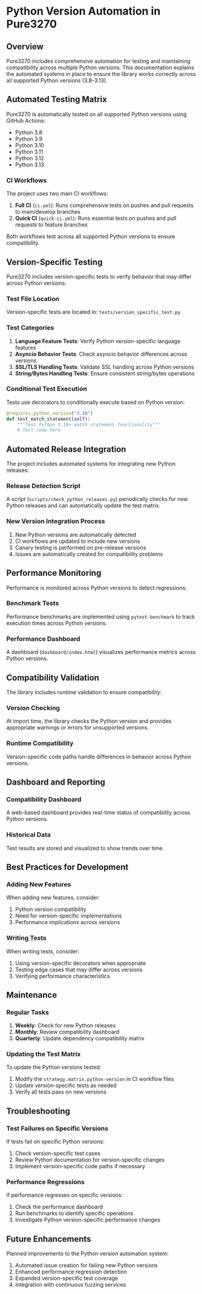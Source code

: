 # Python Version Automation in Pure3270

## Overview

Pure3270 includes comprehensive automation for testing and maintaining compatibility across multiple Python versions. This documentation explains the automated systems in place to ensure the library works correctly across all supported Python versions (3.8-3.13).

## Automated Testing Matrix

Pure3270 is automatically tested on all supported Python versions using GitHub Actions:

- Python 3.8
- Python 3.9
- Python 3.10
- Python 3.11
- Python 3.12
- Python 3.13

### CI Workflows

The project uses two main CI workflows:

1. **Full CI** (`ci.yml`): Runs comprehensive tests on pushes and pull requests to main/develop branches
2. **Quick CI** (`quick-ci.yml`): Runs essential tests on pushes and pull requests to feature branches

Both workflows test across all supported Python versions to ensure compatibility.

## Version-Specific Testing

Pure3270 includes version-specific tests to verify behavior that may differ across Python versions:

### Test File Location

Version-specific tests are located in: `tests/version_specific_test.py`

### Test Categories

1. **Language Feature Tests**: Verify Python version-specific language features
2. **Asyncio Behavior Tests**: Check asyncio behavior differences across versions
3. **SSL/TLS Handling Tests**: Validate SSL handling across Python versions
4. **String/Bytes Handling Tests**: Ensure consistent string/bytes operations

### Conditional Test Execution

Tests use decorators to conditionally execute based on Python version:

```python
@requires_python_version("3.10")
def test_match_statement(self):
    """Test Python 3.10+ match statement functionality"""
    # Test code here
```

## Automated Release Integration

The project includes automated systems for integrating new Python releases:

### Release Detection Script

A script (`scripts/check_python_releases.py`) periodically checks for new Python releases and can automatically update the test matrix.

### New Version Integration Process

1. New Python versions are automatically detected
2. CI workflows are updated to include new versions
3. Canary testing is performed on pre-release versions
4. Issues are automatically created for compatibility problems

## Performance Monitoring

Performance is monitored across Python versions to detect regressions:

### Benchmark Tests

Performance benchmarks are implemented using `pytest-benchmark` to track execution times across Python versions.

### Performance Dashboard

A dashboard (`dashboard/index.html`) visualizes performance metrics across Python versions.

## Compatibility Validation

The library includes runtime validation to ensure compatibility:

### Version Checking

At import time, the library checks the Python version and provides appropriate warnings or errors for unsupported versions.

### Runtime Compatibility

Version-specific code paths handle differences in behavior across Python versions.

## Dashboard and Reporting

### Compatibility Dashboard

A web-based dashboard provides real-time status of compatibility across Python versions.

### Historical Data

Test results are stored and visualized to show trends over time.

## Best Practices for Development

### Adding New Features

When adding new features, consider:

1. Python version compatibility
2. Need for version-specific implementations
3. Performance implications across versions

### Writing Tests

When writing tests, consider:

1. Using version-specific decorators when appropriate
2. Testing edge cases that may differ across versions
3. Verifying performance characteristics

## Maintenance

### Regular Tasks

1. **Weekly**: Check for new Python releases
2. **Monthly**: Review compatibility dashboard
3. **Quarterly**: Update dependency compatibility matrix

### Updating the Test Matrix

To update the Python versions tested:

1. Modify the `strategy.matrix.python-version` in CI workflow files
2. Update version-specific tests as needed
3. Verify all tests pass on new versions

## Troubleshooting

### Test Failures on Specific Versions

If tests fail on specific Python versions:

1. Check version-specific test cases
2. Review Python documentation for version-specific changes
3. Implement version-specific code paths if necessary

### Performance Regressions

If performance regresses on specific versions:

1. Check the performance dashboard
2. Run benchmarks to identify specific operations
3. Investigate Python version-specific performance changes

## Future Enhancements

Planned improvements to the Python version automation system:

1. Automated issue creation for failing new Python versions
2. Enhanced performance regression detection
3. Expanded version-specific test coverage
4. Integration with continuous fuzzing services